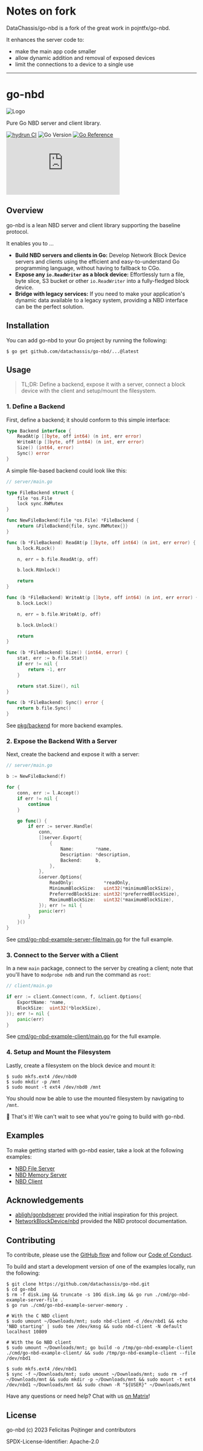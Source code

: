 # Notes on fork

DataChassis/go-nbd is a fork of the great work in pojntfx/go-nbd.

It enhances the server code to:
- make the main app code smaller
- allow dynamic addition and removal of exposed devices
- limit the connections to a device to a single use

-----

# go-nbd

![Logo](./docs/logo-readme.png)

Pure Go NBD server and client library.

[![hydrun CI](https://github.com/datachassis/go-nbd/actions/workflows/hydrun.yaml/badge.svg)](https://github.com/datachassis/go-nbd/actions/workflows/hydrun.yaml)
![Go Version](https://img.shields.io/badge/go%20version-%3E=1.20-61CFDD.svg)
[![Go Reference](https://pkg.go.dev/badge/github.com/datachassis/go-nbd.svg)](https://pkg.go.dev/github.com/datachassis/go-nbd)
[![Matrix](https://img.shields.io/matrix/go-nbd:matrix.org)](https://matrix.to/#/#go-nbd:matrix.org?via=matrix.org)


## Overview

go-nbd is a lean NBD server and client library supporting the baseline protocol.

It enables you to ...

- **Build NBD servers and clients in Go:** Develop Network Block Device servers and clients using the efficient and easy-to-understand Go programming language, without having to fallback to CGo.
- **Expose any `io.ReadWriter` as a block device:** Effortlessly turn a file, byte slice, S3 bucket or other `io.ReadWriter` into a fully-fledged block device.
- **Bridge with legacy services:** If you need to make your application's dynamic data available to a legacy system, providing a NBD interface can be the perfect solution.

## Installation

You can add go-nbd to your Go project by running the following:

```shell
$ go get github.com/datachassis/go-nbd/...@latest
```

## Usage

> TL;DR: Define a backend, expose it with a server, connect a block device with the client and setup/mount the filesystem.

### 1. Define a Backend

First, define a backend; it should conform to this simple interface:

```go
type Backend interface {
	ReadAt(p []byte, off int64) (n int, err error)
	WriteAt(p []byte, off int64) (n int, err error)
	Size() (int64, error)
	Sync() error
}
```

A simple file-based backend could look like this:

```go
// server/main.go

type FileBackend struct {
	file *os.File
	lock sync.RWMutex
}

func NewFileBackend(file *os.File) *FileBackend {
	return &FileBackend{file, sync.RWMutex{}}
}

func (b *FileBackend) ReadAt(p []byte, off int64) (n int, err error) {
	b.lock.RLock()

	n, err = b.file.ReadAt(p, off)

	b.lock.RUnlock()

	return
}

func (b *FileBackend) WriteAt(p []byte, off int64) (n int, err error) {
	b.lock.Lock()

	n, err = b.file.WriteAt(p, off)

	b.lock.Unlock()

	return
}

func (b *FileBackend) Size() (int64, error) {
	stat, err := b.file.Stat()
	if err != nil {
		return -1, err
	}

	return stat.Size(), nil
}

func (b *FileBackend) Sync() error {
	return b.file.Sync()
}
```

See [pkg/backend](./pkg/backend) for more backend examples.

### 2. Expose the Backend With a Server

Next, create the backend and expose it with a server:

```go
// server/main.go

b := NewFileBackend(f)

for {
	conn, err := l.Accept()
	if err != nil {
		continue
	}

	go func() {
		if err := server.Handle(
			conn,
			[]server.Export{
				{
					Name:        *name,
					Description: *description,
					Backend:     b,
				},
			},
			&server.Options{
				ReadOnly:           *readOnly,
				MinimumBlockSize:   uint32(*minimumBlockSize),
				PreferredBlockSize: uint32(*preferredBlockSize),
				MaximumBlockSize:   uint32(*maximumBlockSize),
			}); err != nil {
			panic(err)
		}
	}()
}
```

See [cmd/go-nbd-example-server-file/main.go](./cmd/go-nbd-example-server-file/main.go) for the full example.

### 3. Connect to the Server with a Client

In a new `main` package, connect to the server by creating a client; note that you'll have to `modprobe ndb` and run the command as `root`:

```go
// client/main.go

if err := client.Connect(conn, f, &client.Options{
	ExportName: *name,
	BlockSize:  uint32(*blockSize),
}); err != nil {
	panic(err)
}
```

See [cmd/go-nbd-example-client/main.go](./cmd/go-nbd-example-client/main.go) for the full example.

### 4. Setup and Mount the Filesystem

Lastly, create a filesystem on the block device and mount it:

```shell
$ sudo mkfs.ext4 /dev/nbd0
$ sudo mkdir -p /mnt
$ sudo mount -t ext4 /dev/nbd0 /mnt
```

You should now be able to use the mounted filesystem by navigating to `/mnt`.

🚀 That's it! We can't wait to see what you're going to build with go-nbd.

## Examples

To make getting started with go-nbd easier, take a look at the following examples:

- [NBD File Server](./cmd/go-nbd-example-server-file/main.go)
- [NBD Memory Server](./cmd/go-nbd-example-server-memory/main.go)
- [NBD Client](./cmd/go-nbd-example-client/main.go)

## Acknowledgements

- [abligh/gonbdserver](https://github.com/abligh/gonbdserver/) provided the initial inspiration for this project.
- [NetworkBlockDevice/nbd](https://github.com/NetworkBlockDevice/nbd/blob/master/doc/proto.md) provided the NBD protocol documentation.

## Contributing

To contribute, please use the [GitHub flow](https://guides.github.com/introduction/flow/) and follow our [Code of Conduct](./CODE_OF_CONDUCT.md).

To build and start a development version of one of the examples locally, run the following:

```shell
$ git clone https://github.com/datachassis/go-nbd.git
$ cd go-nbd
$ rm -f disk.img && truncate -s 10G disk.img && go run ./cmd/go-nbd-example-server-file .
$ go run ./cmd/go-nbd-example-server-memory .

# With the C NBD client
$ sudo umount ~/Downloads/mnt; sudo nbd-client -d /dev/nbd1 && echo 'NBD starting' | sudo tee /dev/kmsg && sudo nbd-client -N default localhost 10809

# With the Go NBD client
$ sudo umount ~/Downloads/mnt; go build -o /tmp/go-nbd-example-client ./cmd/go-nbd-example-client/ && sudo /tmp/go-nbd-example-client --file /dev/nbd1

$ sudo mkfs.ext4 /dev/nbd1
$ sync -f ~/Downloads/mnt; sudo umount ~/Downloads/mnt; sudo rm -rf ~/Downloads/mnt && sudo mkdir -p ~/Downloads/mnt && sudo mount -t ext4 /dev/nbd1 ~/Downloads/mnt && sudo chown -R "${USER}" ~/Downloads/mnt
```

Have any questions or need help? Chat with us [on Matrix](https://matrix.to/#/#go-nbd:matrix.org?via=matrix.org)!

## License

go-nbd (c) 2023 Felicitas Pojtinger and contributors

SPDX-License-Identifier: Apache-2.0
